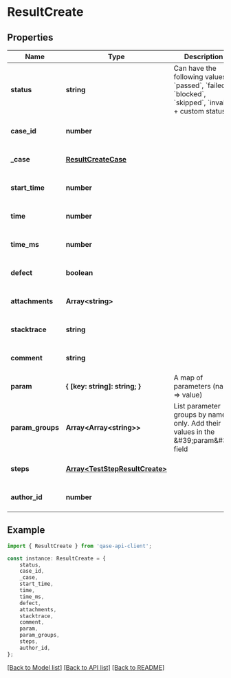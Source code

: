 # ResultCreate


## Properties

Name | Type | Description | Notes
------------ | ------------- | ------------- | -------------
**status** | **string** | Can have the following values &#x60;passed&#x60;, &#x60;failed&#x60;, &#x60;blocked&#x60;, &#x60;skipped&#x60;, &#x60;invalid&#x60; + custom statuses | [default to undefined]
**case_id** | **number** |  | [optional] [default to undefined]
**_case** | [**ResultCreateCase**](ResultCreateCase.md) |  | [optional] [default to undefined]
**start_time** | **number** |  | [optional] [default to undefined]
**time** | **number** |  | [optional] [default to undefined]
**time_ms** | **number** |  | [optional] [default to undefined]
**defect** | **boolean** |  | [optional] [default to undefined]
**attachments** | **Array&lt;string&gt;** |  | [optional] [default to undefined]
**stacktrace** | **string** |  | [optional] [default to undefined]
**comment** | **string** |  | [optional] [default to undefined]
**param** | **{ [key: string]: string; }** | A map of parameters (name &#x3D;&gt; value) | [optional] [default to undefined]
**param_groups** | **Array&lt;Array&lt;string&gt;&gt;** | List parameter groups by name only. Add their values in the \&#39;param\&#39; field | [optional] [default to undefined]
**steps** | [**Array&lt;TestStepResultCreate&gt;**](TestStepResultCreate.md) |  | [optional] [default to undefined]
**author_id** | **number** |  | [optional] [default to undefined]

## Example

```typescript
import { ResultCreate } from 'qase-api-client';

const instance: ResultCreate = {
    status,
    case_id,
    _case,
    start_time,
    time,
    time_ms,
    defect,
    attachments,
    stacktrace,
    comment,
    param,
    param_groups,
    steps,
    author_id,
};
```

[[Back to Model list]](../README.md#documentation-for-models) [[Back to API list]](../README.md#documentation-for-api-endpoints) [[Back to README]](../README.md)
